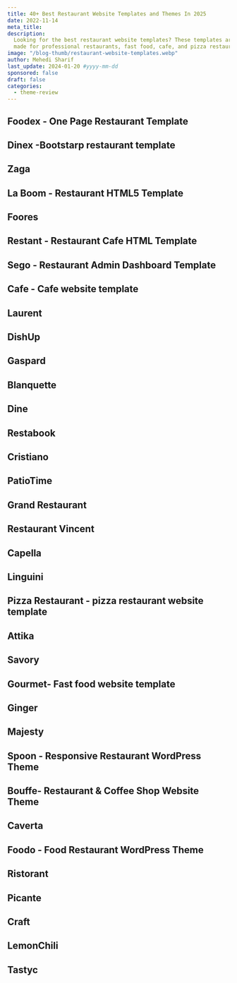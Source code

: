 ```yaml
---
title: 40+ Best Restaurant Website Templates and Themes In 2025
date: 2022-11-14
meta_title:
description:
  Looking for the best restaurant website templates? These templates are
  made for professional restaurants, fast food, cafe, and pizza restaurant website.
image: "/blog-thumb/restaurant-website-templates.webp"
author: Mehedi Sharif
last_update: 2024-01-20 #yyyy-mm-dd
sponsored: false
draft: false
categories:
  - theme-review
---
```


<Toc level="h2" />

## Foodex - One Page Restaurant Template

<Mockup src="/blog/foodex.webp" alt="Foodex Restaurant Template"/>

<Download href="https://1.envato.market/nXNPmR"/>

<Demo href="https://1.envato.market/bOGPnm"/>

## Dinex -Bootstarp restaurant template

<Mockup src="/blog/dinex.webp" alt="Dinex Bootstarp restaurant template"/>

<Download href="https://1.envato.market/6yAn4E"/>

<Demo href="https://1.envato.market/OenOPK"/>

## Zaga

<Mockup src="/blog/zaga.webp" alt="zaga restaurant website template"/>

<Download href="https://1.envato.market/EE9OmW"/>

<Demo href="https://1.envato.market/bOGPxg"/>

## La Boom - Restaurant HTML5 Template

<Mockup src="/blog/laboom.webp" alt="Laboom Restaurant HTML5 Template"/>

<Download href="https://1.envato.market/6yAnOQ"/>

<Demo href="https://1.envato.market/2ajy4M"/>

## Foores

<Mockup src="/blog/foores.webp" alt="foores restaurant website template "/>

<Download href="https://1.envato.market/3Jjy4y"/>

<Demo href="https://1.envato.market/RG1Ze2"/>

## Restant - Restaurant Cafe HTML Template

<Mockup src="/blog/restant.webp" alt="restant Cafe HTML Template"/>

<Download href="https://1.envato.market/3Jjynr"/>

<Demo href="https://1.envato.market/RG1ZBX"/>

## Sego - Restaurant Admin Dashboard Template

<Mockup src="/blog/sego.webp" alt="sego Restaurant Admin Dashboard Template "/>

<Download href="https://1.envato.market/4GJy4L"/>

<Demo href="https://1.envato.market/dOLk63"/>

## Cafe - Cafe website template

<Mockup src="/blog/cafe.webp" alt="Cafe website theme"/>

<Download href="https://1.envato.market/N9zRjP"/>

<Demo href="https://1.envato.market/yqyjVB"/>

## Laurent

<Mockup src="/blog/laurent.webp" alt="laurent restaurant website theme"/>

<Download href="https://1.envato.market/DyQOYa"/>

<Demo href="https://1.envato.market/vPyQB3"/>

## DishUp

<Mockup src="/blog/dishup.webp" alt="dishup restaurant website theme"/>

<Download href="https://1.envato.market/mOzjQy"/>

<Demo href="https://1.envato.market/LKnO93"/>

## Gaspard

<Mockup src="/blog/gaspard.webp" alt="gaspard restaurant website theme"/>

<Download href="https://1.envato.market/qzAmPq"/>

<Demo href="https://1.envato.market/4GJyb0"/>

## Blanquette

<Mockup src="/blog/blanquette.webp" alt="blanquette restaurant website theme"/>

<Download href="https://1.envato.market/QjJAk9"/>

<Demo href="https://1.envato.market/raGL5d"/>

## Dine

<Mockup src="/blog/dine.webp" alt="dine restaurant website theme "/>

<Download href="https://1.envato.market/jezQqb"/>

<Demo href="https://1.envato.market/POKR5M"/>

## Restabook

<Mockup src="/blog/restabook.webp" alt="restabook restaurant website theme "/>

<Download href="https://1.envato.market/GKnOL6"/>

<Demo href="https://1.envato.market/VxZA1J"/>

## Cristiano

<Mockup src="/blog/cristiano.webp" alt="cristiano restaurant website theme"/>

<Download href="https://1.envato.market/Z6XLg0"/>

<Demo href="https://1.envato.market/o4z57e"/>

## PatioTime

<Mockup src="/blog/patiotime.webp" alt="patiotime restaurant website theme"/>

<Download href="https://1.envato.market/BnxO60"/>

<Demo href="https://1.envato.market/Wy4A1O"/>

## Grand Restaurant

<Mockup src="/blog/grand-restaurant.webp" alt="grand restaurant website theme"/>

<Download href="https://1.envato.market/09myeY"/>

<Demo href="https://1.envato.market/EE9O39"/>

## Restaurant Vincent

<Mockup src="/blog/vincent.webp" alt="vincent restaurant website theme "/>

<Download href="https://1.envato.market/bOGPEm"/>

<Demo href="https://1.envato.market/6yAnJE"/>

## Capella

<Mockup src="/blog/capella.webp" alt="capella restaurant website theme "/>

<Download href="https://1.envato.market/3JjyGy"/>

<Demo href="https://1.envato.market/vPyQ7W"/>

## Linguini

<Mockup src="/blog/linguini.webp" alt="linguini restaurant website theme "/>

<Download href="https://1.envato.market/dOLkm3"/>

<Demo href="https://1.envato.market/yqyj7B"/>

## Pizza Restaurant - pizza restaurant website template

<Mockup src="/blog/pizza-restaurant.webp" alt="pizza restaurant website theme "/>

<Download href="https://1.envato.market/dOLkQW"/>

<Demo href="https://1.envato.market/QjJAax"/>

## Attika

<Mockup src="/blog/attika.webp" alt="attika restaurant website theme "/>

<Download href="https://1.envato.market/K0JODv"/>

<Demo href="https://1.envato.market/7aynZV"/>

## Savory

<Mockup src="/blog/savory-restaurant.webp" alt="savory-restaurant website theme "/>

<Download href="https://1.envato.market/LKnOQ3"/>

<Demo href="https://1.envato.market/xLyr73"/>

## Gourmet- Fast food website template

<Mockup src="/blog/gourmet.webp" alt="gourmet Fast food website theme "/>

<Download href="https://1.envato.market/QjJA59"/>

<Demo href="https://1.envato.market/yqyj0N"/>

## Ginger

<Mockup src="/blog/ginger.webp" alt="ginger restaurant website theme"/>

<Download href="https://1.envato.market/raGL7d"/>

<Demo href="https://1.envato.market/POKRPM"/>

## Majesty

<Mockup src="/blog/majesty.webp" alt="majesty restaurant website theme "/>

<Download href="https://1.envato.market/55AyVo"/>

<Demo href="https://1.envato.market/kOz9mx"/>

## Spoon - Responsive Restaurant WordPress Theme

<Mockup src="/blog/spoon.webp" alt="spoon Responsive Restaurant WordPress Theme "/>

<Download href="https://1.envato.market/9LAnmj"/>

<Demo href="https://1.envato.market/LKnOQV"/>

## Bouffe- Restaurant & Coffee Shop Website Theme

<Mockup src="/blog/bouffe.webp" alt="bouffe Restaurant Website Theme "/>

<Download href="https://1.envato.market/YR1b6e"/>

<Demo href="https://1.envato.market/xLyr7x"/>

## Caverta

<Mockup src="/blog/caverta.webp" alt="caverta Restaurant Website Theme "/>

<Download href="https://1.envato.market/MA52JM"/>

<Demo href="https://1.envato.market/QjJA5a"/>

## Foodo - Food Restaurant WordPress Theme

<Mockup src="/blog/foodo.webp" alt="foodo Restaurant Website Theme "/>

<Download href="https://1.envato.market/9LAnX4"/>

<Demo href="https://1.envato.market/raGL7j"/>

## Ristorant

<Mockup src="/blog/ristorante.webp" alt="Ristorante Website Theme "/>

<Download href="https://1.envato.market/POKRXj"/>

<Demo href="https://1.envato.market/raGL9y"/>

## Picante

<Mockup src="/blog/picante.webp" alt="picante Restaurant Website Theme "/>

<Download href="https://1.envato.market/LKnOVV"/>

<Demo href="https://1.envato.market/qzAmJb"/>

## Craft

<Mockup src="/blog/craft.webp" alt="craft Restaurant Website Theme"/>

<Download href="https://1.envato.market/jezQN6"/>

<Demo href="https://1.envato.market/POKReN"/>

## LemonChili

<Mockup src="/blog/lemon-chili.webp" alt="lemon-chili Restaurant Website Theme "/>

<Download href="https://1.envato.market/QjJAoa"/>

<Demo href="https://1.envato.market/9LAnR4"/>

## Tastyc

<Mockup src="/blog/tastyc.webp" alt="tastyc Restaurant Website Theme"/>

<Download href="https://1.envato.market/55AyW3"/>

<Demo href="https://1.envato.market/jezQkM"/>

<Disclaimer />
